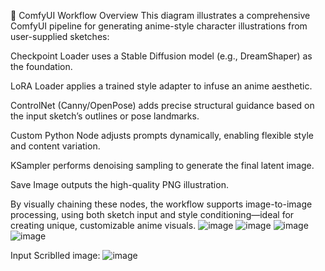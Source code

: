 🧠 ComfyUI Workflow Overview
This diagram illustrates a comprehensive ComfyUI pipeline for generating anime-style character illustrations from user-supplied sketches:

Checkpoint Loader uses a Stable Diffusion model (e.g., DreamShaper) as the foundation.

LoRA Loader applies a trained style adapter to infuse an anime aesthetic.

ControlNet (Canny/OpenPose) adds precise structural guidance based on the input sketch’s outlines or pose landmarks.

Custom Python Node adjusts prompts dynamically, enabling flexible style and content variation.

KSampler performs denoising sampling to generate the final latent image.

Save Image outputs the high-quality PNG illustration.

By visually chaining these nodes, the workflow supports image-to-image processing, using both sketch input and style conditioning—ideal for creating unique, customizable anime visuals.
![image](https://github.com/user-attachments/assets/c6307c4a-5068-4979-9cf8-32276c068247)
![image](https://github.com/user-attachments/assets/c8451756-0f84-4181-8ba8-8dbf2e777645)
![image](https://github.com/user-attachments/assets/ec976ee9-68a8-45f2-b9cc-0dc1de3e0a3f)
![image](https://github.com/user-attachments/assets/dbb56b2e-1999-411c-8454-9a63253ee4fb)

Input Scriblled image:
![image](https://github.com/user-attachments/assets/a447a060-6cf1-494a-99bd-96e09e991ba9)



